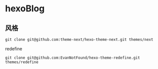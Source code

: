 # hexoBlog

## 风格
````
git clone git@github.com:theme-next/hexo-theme-next.git themes/next
````

redefine
````
git clone git@github.com:EvanNotFound/hexo-theme-redefine.git themes/redefine
````